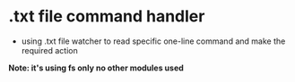 # .txt file command handler

- using .txt file watcher to read specific one-line command and make the required action

**Note: it's using fs only no other modules used**

